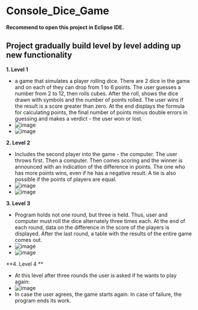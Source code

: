 # Console_Dice_Game

**Recommend to open this project in Eclipse IDE.** 

## Project gradually build level by level adding up new functionality
**1. Level 1**
   - a game that simulates a player rolling dice. There are 2 dice in the game and on each of they can drop from 1 to 6 points. The user guesses a number from 2 to 12, then rolls cubes. After the roll, shows the dice drawn with symbols and the number of points rolled. The user wins if the result is a score greater than zero. At the end displays the formula for calculating points, the final number of points minus double errors in guessing and makes a verdict - the user won or lost.
   - ![image](https://user-images.githubusercontent.com/64947293/169842196-61c464da-3ac4-4e04-92bc-b7ad315b8205.png)
   - ![image](https://user-images.githubusercontent.com/64947293/169842261-8f180339-4b06-43c2-a1e9-0619905b4087.png)

**2. Level 2**
   - Includes the second player into the game - the computer. The user throws first. Then a computer. Then comes scoring and the winner is announced with an indication of the difference in points. The one who has more points wins, even if he has a negative result. A tie is also possible if the points of players are equal.
   - ![image](https://user-images.githubusercontent.com/64947293/169842791-26811bbf-6f42-4635-a9ef-3d993b060d75.png)
   - ![image](https://user-images.githubusercontent.com/64947293/169842915-54d60db7-2413-4240-ab48-7810deab7c91.png)

**3. Level 3**
   - Program holds not one round, but three is held. Thus, user and computer must roll the dice alternately three times each. At the end of each round, data on the difference in the score of the players is displayed. After the last round, a table with the results of the entire game comes out.
   - ![image](https://user-images.githubusercontent.com/64947293/169843759-17d3c662-a6cc-4419-8b25-365b8e035113.png)
   - ![image](https://user-images.githubusercontent.com/64947293/169843829-76f8b5af-3ba1-4fc8-be47-f3f1b1eeba41.png)

**4. Level 4 **
   - At this level after three rounds the user is asked if he wants to play again:
   - ![image](https://user-images.githubusercontent.com/64947293/169844170-36457f53-16db-4b0f-9c8e-60cbd8e4a320.png)
   - In case the user agrees, the game starts again. In case of failure, the program ends its work.
